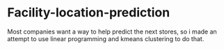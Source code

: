 # Facility-location-prediction
Most companies want a way to help predict the next stores, so i made an attempt to use linear programming and kmeans clustering to do that.
